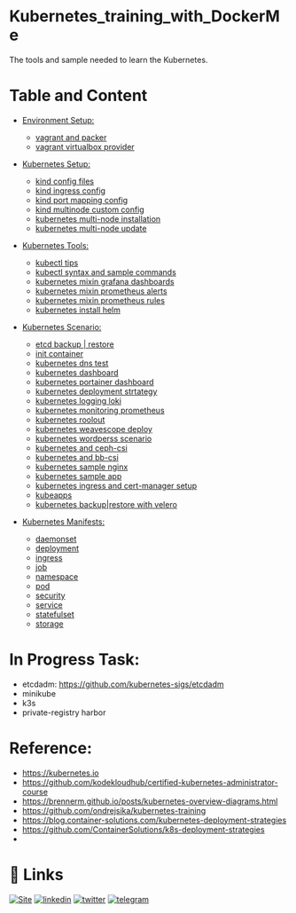 # Kubernetes_training_with_DockerMe
The tools and sample needed to learn the Kubernetes.

# Table and Content

- [Environment Setup:](vagrant)
  - [vagrant and packer](vagrant/vagrant-and-packer.md)
  - [vagrant virtualbox provider](vagrant/vbox-environment)


- [Kubernetes Setup:](setup)  
  - [kind config files](setup/kind/kind.md)
  - [kind ingress config](setup/kind/kind-ingress.yml)
  - [kind port mapping config](setup/kind/kind-port-mapping.yml)
  - [kind multinode custom config](setup/kind/multinode-custom-version.yml)
  - [kubernetes multi-node installation](setup/kubeadm/multi-node-installation.md)
  - [kubernetes multi-node update](setup/kubeadm/multi-node-update.md)


- [Kubernetes Tools:](tools)
  - [kubectl tips](tools/kubectl-tips.md)
  - [kubectl syntax and sample commands](tools/kubectl-command-sample.md)
  - [kubernetes mixin grafana dashboards](tools/kubernetes-mixin/grafana-dashboards)
  - [kubernetes mixin prometheus alerts](tools/kubernetes-mixin/prometheus_alerts.yaml)
  - [kubernetes mixin prometheus rules](tools/kubernetes-mixin/prometheus_rules.yaml)
  - [kubernetes install helm](scenario/install-helm.md)


- [Kubernetes Scenario:](scenario)
  - [etcd backup | restore](scenario/back-restore-etcd.md)
  - [init container](scenario/Init-containers-in-use.md)
  - [kubernetes dns test](scenario/kubernetes-dns-test.md)
  - [kubernetes dashboard](scenario/kubernetes-dashboard.md)
  - [kubernetes portainer dashboard](scenario/portianer-dashboards.md)
  - [kubernetes deployment strtategy](scenario/deployment-strategy.md)
  - [kubernetes logging loki](scenario/loki.md)
  - [kubernetes monitoring prometheus](scenario/prometheus.md)
  - [kubernetes roolout](scenario/rollout-test.md)
  - [kubernetes weavescope deploy](scenario/weavescope.md)
  - [kubernetes wordperss scenario](scenario/wordpress.md)
  - [kubernetes and ceph-csi ](storage/ceph-csi.md)
  - [kubernetes and bb-csi](storage/block-bridge-csi.md)
  - [kubernetes sample nginx](scenario/nginx-test)
  - [kubernetes sample app](scenario/sample-app)
  - [kubernetes ingress and cert-manager setup](scenario/ingress-certmanager.md)
  - [kubeapps](scenario/kubeapps.md)
  - [kubernetes backup|restore with velero](scenario/velero.md)


- [Kubernetes Manifests:](manifests)
  - [daemonset](manifests/daemonset)
  - [deployment](manifests/deployment)
  - [ingress](manifests/ingress)
  - [job](manifests/job)
  - [namespace](manifests/namespace)
  - [pod](manifests/pod)
  - [security](manifests/security)
  - [service](manifests/service)
  - [statefulset](manifests/statefulset)
  - [storage](manifests/storage)





# In Progress Task:
- etcdadm: https://github.com/kubernetes-sigs/etcdadm
- minikube
- k3s
- private-registry harbor


# Reference:
 - https://kubernetes.io
 - https://github.com/kodekloudhub/certified-kubernetes-administrator-course
 - https://brennerm.github.io/posts/kubernetes-overview-diagrams.html
 - https://github.com/ondrejsika/kubernetes-training
 - https://blog.container-solutions.com/kubernetes-deployment-strategies
 - https://github.com/ContainerSolutions/k8s-deployment-strategies
 - 


# 🔗 Links
[![Site](https://img.shields.io/badge/Dockerme.ir-0A66C2?style=for-the-badge&logo=docker&logoColor=white)](https://dockerme.ir/)
[![linkedin](https://img.shields.io/badge/linkedin-0A66C2?style=for-the-badge&logo=linkedin&logoColor=white)](https://www.linkedin.com/in/ahmad-rafiee/)
[![twitter](https://img.shields.io/badge/twitter-1DA1F2?style=for-the-badge&logo=twitter&logoColor=white)](https://twitter.com/@rafiee1001)
[![telegram](https://img.shields.io/badge/telegram-0A66C2?style=for-the-badge&logo=telegram&logoColor=white)](https://t.me/dockerme)